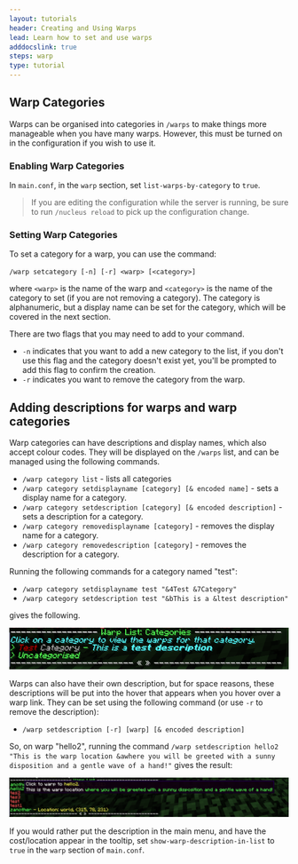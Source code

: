 ```yaml
---
layout: tutorials
header: Creating and Using Warps
lead: Learn how to set and use warps
adddocslink: true
steps: warp
type: tutorial
---
```


## Warp Categories

Warps can be organised into categories in `/warps` to make things more manageable when you have many warps. However,
this must be turned on in the configuration if you wish to use it.

### Enabling Warp Categories

In `main.conf`, in the `warp` section, set `list-warps-by-category` to `true`.

> If you are editing the configuration while the server is running, be sure to run `/nucleus reload` to pick up the configuration change.

### Setting Warp Categories

To set a category for a warp, you can use the command:

`/warp setcategory [-n] [-r] <warp> [<category>]`

where `<warp>` is the name of the warp and `<category>` is the name of the category to set (if you are not removing a category).
The category is alphanumeric, but a display name can be set for the category, which will be covered in the next section.

There are two flags that you may need to add to your command.

* `-n` indicates that you want to add a new category to the list, if you don't use this flag and the category doesn't exist yet, you'll 
be prompted to add this flag to confirm the creation.
* `-r` indicates you want to remove the category from the warp.

## Adding descriptions for warps and warp categories

Warp categories can have descriptions and display names, which also accept colour codes. They will be displayed on the 
`/warps` list, and can be managed using the following commands.

* `/warp category list` - lists all categories
* `/warp category setdisplayname [category] [& encoded name]` - sets a display name for a category.
* `/warp category setdescription [category] [& encoded description]` - sets a description for a category.
* `/warp category removedisplayname [category]` - removes the display name for a category.
* `/warp category removedescription [category]` - removes the description for a category.

Running the following commands for a category named "test":

* `/warp category setdisplayname test "&4Test &7Category"`
* `/warp category setdescription test "&bThis is a &ltest description"`

gives the following.

<a href="../../../img/docs/category1.png"><img class="limit" src="../../../img/docs/category1.png" alt="warp categories"></a>

Warps can also have their own description, but for space reasons, these descriptions will be put into the hover that 
appears when you hover over a warp link. They can be set using the following command (or use `-r` to remove the description):

* `/warp setdescription [-r] [warp] [& encoded description]`

So, on warp "hello2", running the command 
`/warp setdescription hello2 "This is the warp location &awhere you will be greeted with a sunny disposition and a gentle wave of a hand!"` 
gives the result:

<a href="../../../img/docs/category2.png"><img class="limit" src="../../../img/docs/category2.png" alt="warp categories"></a>

If you would rather put the description in the main menu, and have the cost/location appear in the tooltip, set 
`show-warp-description-in-list` to `true` in the `warp` section of `main.conf`.

